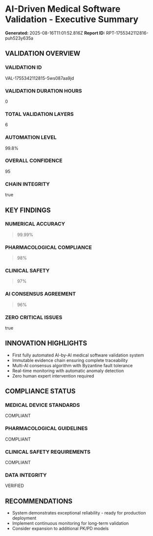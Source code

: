# AI-Driven Medical Software Validation - Executive Summary

**Generated:** 2025-08-16T11:01:52.816Z
**Report ID:** RPT-1755342112816-puh523y635a

## VALIDATION OVERVIEW

### VALIDATION ID

VAL-1755342112815-5ws087aa9jd

### VALIDATION DURATION HOURS

0

### TOTAL VALIDATION LAYERS

6

### AUTOMATION LEVEL

99.8%

### OVERALL CONFIDENCE

95

### CHAIN INTEGRITY

true

## KEY FINDINGS

### NUMERICAL ACCURACY

>99.99%

### PHARMACOLOGICAL COMPLIANCE

>98%

### CLINICAL SAFETY

>97%

### AI CONSENSUS AGREEMENT

>96%

### ZERO CRITICAL ISSUES

true

## INNOVATION HIGHLIGHTS

- First fully automated AI-by-AI medical software validation system
- Immutable evidence chain ensuring complete traceability
- Multi-AI consensus algorithm with Byzantine fault tolerance
- Real-time monitoring with automatic anomaly detection
- Zero human expert intervention required

## COMPLIANCE STATUS

### MEDICAL DEVICE STANDARDS

COMPLIANT

### PHARMACOLOGICAL GUIDELINES

COMPLIANT

### CLINICAL SAFETY REQUIREMENTS

COMPLIANT

### DATA INTEGRITY

VERIFIED

## RECOMMENDATIONS

- System demonstrates exceptional reliability - ready for production deployment
- Implement continuous monitoring for long-term validation
- Consider expansion to additional PK/PD models

